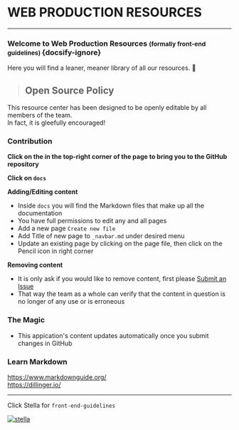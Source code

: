 # <i class="fas fa-cog fa-spin fa-sm"></i> WEB PRODUCTION RESOURCES 
***
### Welcome to Web Production Resources <small>(formally front-end guidelines) </small> {docsify-ignore}  
Here you will find a leaner, meaner library of all our resources. :clap:  

> ## Open Source Policy 

This resource center has been designed to be openly editable by all members of the team.  
In fact, it is gleefully encouraged!

### Contribution

**Click on the <i class="fab fa-github"></i> in the top-right corner of the page to bring you to the GitHub repository**  

**Click on `docs`**  

**Adding/Editing content**  
  - Inside `docs` you will find the Markdown files that make up all the documentation  
  - You have full permissions to edit any and all pages    
  - Add a new page `Create new file`  
  - Add Title of new page to `_navbar.md` under desired menu
  - Update an existing page by clicking on the page file, then click on the Pencil icon in right corner 

**Removing content** 
  - It is only ask if you would like to remove content, first please [Submit an Issue](https://github.com/bs-production/web-production-resources/issues)  
  - That way the team as a whole can verify that the content in question is no longer of any use or is erroneous

### The Magic
 - This appication's content updates automatically once you submit changes in GitHub

### Learn Markdown
https://www.markdownguide.org/  
https://dillinger.io/  
***
Click Stella for `front-end-guidelines` 

[![stella](http://d6449bb3dc657045bfc9-290115cc0d6de62a29c33db202ae565c.r80.cf1.rackcdn.com/687/stella.png)](https://github.com/bs-production/front-end-guidelines)

